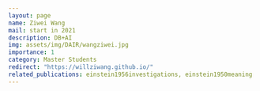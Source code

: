 ```yaml
---
layout: page
name: Ziwei Wang
mail: start in 2021
description: DB+AI
img: assets/img/DAIR/wangziwei.jpg
importance: 1
category: Master Students
redirect: "https://willziwang.github.io/"
related_publications: einstein1956investigations, einstein1950meaning
---
```

